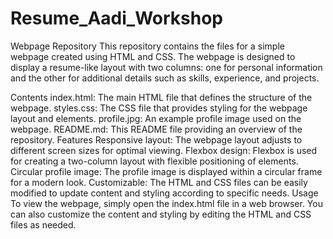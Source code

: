 # Resume_Aadi_Workshop
Webpage Repository
This repository contains the files for a simple webpage created using HTML and CSS. The webpage is designed to display a resume-like layout with two columns: one for personal information and the other for additional details such as skills, experience, and projects.

Contents
index.html: The main HTML file that defines the structure of the webpage.
styles.css: The CSS file that provides styling for the webpage layout and elements.
profile.jpg: An example profile image used on the webpage.
README.md: This README file providing an overview of the repository.
Features
Responsive layout: The webpage layout adjusts to different screen sizes for optimal viewing.
Flexbox design: Flexbox is used for creating a two-column layout with flexible positioning of elements.
Circular profile image: The profile image is displayed within a circular frame for a modern look.
Customizable: The HTML and CSS files can be easily modified to update content and styling according to specific needs.
Usage
To view the webpage, simply open the index.html file in a web browser. You can also customize the content and styling by editing the HTML and CSS files as needed.
